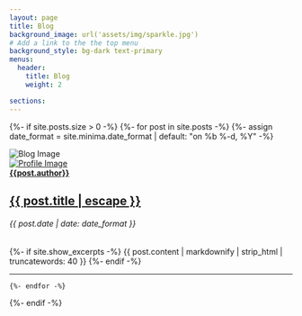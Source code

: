 ```yaml
---
layout: page
title: Blog
background_image: url('assets/img/sparkle.jpg')
# Add a link to the the top menu
background_style: bg-dark text-primary
menus:
  header:
    title: Blog
    weight: 2

sections:
---
```


{%- if site.posts.size > 0 -%}
    {%- for post in site.posts -%}
		{%- assign date_format = site.minima.date_format | default: "on %b %-d, %Y" -%}
<div class="blog-post">
<div class="row">
	<div class="col-md-4">
		<div class="blog-image"><img src="{{ post.image }}" alt="Blog Image"></div>
	</div>
	<div class="col-md-8">
    <div class="avatar-area">
      <a class="avatar" href="{{post.authorhome}}"><img src="{{post.avatar}}" alt="Profile Image"></a>
      <div class="right-area">
        <a class="name" href="{{post.authorhome}}"><b>{{post.author}}</b></a>
      </div>
    </div>
		<div class="blog-info">
			<h2>
				<a class="post-link" href="{{ post.url | relative_url }}">
					<b>{{ post.title | escape }}</b>
				</a>
			</h2>
      <h6 class="date">{{ post.date | date: date_format }}</h6>
			<p>{%- if site.show_excerpts -%}
				{{ post.content | markdownify | strip_html | truncatewords: 40 }}
				<!--{{ post.excerpt }} -->
				{%- endif -%}
			</p>
		</div>
	</div>
</div>
</div>
<hr class="divider my-4">

	{%- endfor -%}
{%- endif -%}
